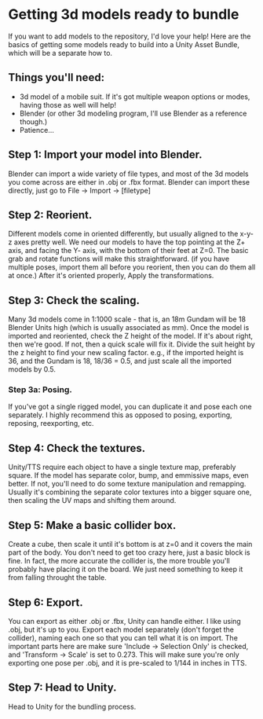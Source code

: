 # Getting 3d models ready to bundle

If you want to add models to the repository, I'd love your help!  Here are the basics of getting some models ready to build into a Unity Asset Bundle, which will be a separate how to.

## Things you'll need:
- 3d model of a mobile suit.  If it's got multiple weapon options or modes, having those as well will help!
- Blender (or other 3d modeling program, I'll use Blender as a reference though.)
- Patience...

## Step 1: Import your model into Blender.  
Blender can import a wide variety of file types, and most of the 3d models you come across are either in .obj or .fbx format.  Blender can import these directly, just go to File -> Import -> [filetype]

## Step 2: Reorient.
Different models come in oriented differently, but usually aligned to the x-y-z axes pretty well.  We need our models to have the top pointing at the Z+ axis, and facing the Y- axis, with the bottom of their feet at Z=0.  The basic grab and rotate functions will make this straightforward.  (if you have multiple poses, import them all before you reorient, then you can do them all at once.)  After it's oriented properly, Apply the transformations.

## Step 3: Check the scaling.
Many 3d models come in 1:1000 scale - that is, an 18m Gundam will be 18 Blender Units high (which is usually associated as mm).  Once the model is imported and reoriented, check the Z height of the model.  If it's about right, then we're good.  If not, then a quick scale will fix it.  Divide the suit height by the z height to find your new scaling factor.  e.g., if the imported height is 36, and the Gundam is 18, 18/36 = 0.5, and just scale all the imported models by 0.5.

### Step 3a: Posing.
If you've got a single rigged model, you can duplicate it and pose each one separately.  I highly recommend this as opposed to posing, exporting, reposing, reexporting, etc.

## Step 4: Check the textures.
Unity/TTS require each object to have a single texture map, preferably square.  If the model has separate color, bump, and emmissive maps, even better.  If not, you'll need to do some texture manipulation and remapping.  Usually it's combining the separate color textures into a bigger square one, then scaling the UV maps and shifting them around.  

## Step 5: Make a basic collider box.
Create a cube, then scale it until it's bottom is at z=0 and it covers the main part of the body.  You don't need to get too crazy here, just a basic block is fine.  In fact, the more accurate the collider is, the more trouble you'll probably have placing it on the board.  We just need something to keep it from falling throught the table.

## Step 6: Export.
You can export as either .obj or .fbx, Unity can handle either.  I like using .obj, but it's up to you.  Export each model separately (don't forget the collider), naming each one so that you can tell what it is on import.  The important parts here are make sure 'Include -> Selection Only' is checked, and 'Transform -> Scale' is set to 0.273.  This will make sure you're only exporting one pose per .obj, and it is pre-scaled to 1/144 in inches in TTS.

## Step 7: Head to Unity.
Head to Unity for the bundling process.
